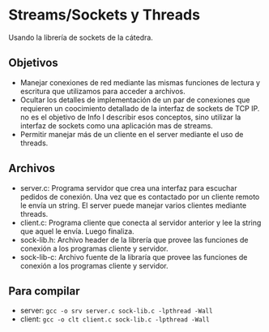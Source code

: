 # Streams/Sockets y Threads

Usando la librería de sockets de la cátedra.

## Objetivos

- Manejar conexiones de red mediante las mismas funciones de lectura y escritura que utilizamos para acceder a archivos.
- Ocultar los detalles de implementación de un par de conexiones que requieren un coocimiento detallado de la interfaz de sockets de TCP IP. no es el objetivo de Info I describir esos conceptos, sino utilizar la interfaz de sockets como una aplicación mas de streams.
- Permitir manejar más de un cliente en el server mediante el uso de threads.

## Archivos

- server.c: Programa servidor que crea una interfaz para escuchar pedidos de conexión. Una vez que es contactado por un cliente remoto le envía un string. El server puede manejar varios clientes mediante threads.
- client.c: Programa cliente que conecta al servidor anterior y lee la string que aquel le envía. Luego finaliza.
- sock-lib.h: Archivo header de la librería que provee las funciones de conexión a los programas cliente y servidor.
- sock-lib-c: Archivo fuente de la libraría que provee las funciones de conexión a los programas cliente y servidor.

## Para compilar

- server: ```gcc -o srv server.c sock-lib.c -lpthread -Wall```
- client: ```gcc -o clt client.c sock-lib.c -lpthread -Wall```
